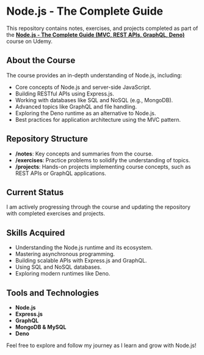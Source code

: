 # Node.js - The Complete Guide  

This repository contains notes, exercises, and projects completed as part of the [**Node.js - The Complete Guide (MVC, REST APIs, GraphQL, Deno)**](https://www.udemy.com/course/nodejs-the-complete-guide/?couponCode=KEEPLEARNING) course on Udemy.  

## About the Course  
The course provides an in-depth understanding of Node.js, including:  
- Core concepts of Node.js and server-side JavaScript.  
- Building RESTful APIs using Express.js.  
- Working with databases like SQL and NoSQL (e.g., MongoDB).  
- Advanced topics like GraphQL and file handling.  
- Exploring the Deno runtime as an alternative to Node.js.  
- Best practices for application architecture using the MVC pattern.  

## Repository Structure  
- **/notes**: Key concepts and summaries from the course.  
- **/exercises**: Practice problems to solidify the understanding of topics.  
- **/projects**: Hands-on projects implementing course concepts, such as REST APIs or GraphQL applications.  

## Current Status  
I am actively progressing through the course and updating the repository with completed exercises and projects.  

## Skills Acquired  
- Understanding the Node.js runtime and its ecosystem.  
- Mastering asynchronous programming.  
- Building scalable APIs with Express.js and GraphQL.  
- Using SQL and NoSQL databases.  
- Exploring modern runtimes like Deno.  

## Tools and Technologies  
- **Node.js**  
- **Express.js**  
- **GraphQL**  
- **MongoDB & MySQL**  
- **Deno**  

Feel free to explore and follow my journey as I learn and grow with Node.js!  
